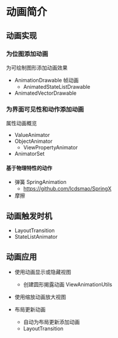 # 动画简介

## 动画实现

### 为位图添加动画

为可绘制图形添加动画效果

+ AnimationDrawable 帧动画
  + AnimatedStateListDrawable
+ AnimatedVectorDrawable

### 为界面可见性和动作添加动画

属性动画概览

+ ValueAnimator
+ ObjectAnimator
  + ViewPropertyAnimator
+ AnimatorSet

#### 基于物理特性的动作

+ 弹簧 SpringAnimation
  + https://github.com/lcdsmao/SpringX
+ 摩擦 

## 动画触发时机

+ LayoutTransition
+ StateListAnimator

## 动画应用

+ 使用动画显示或隐藏视图
  + 创建圆形揭露动画 ViewAnimationUtils

+ 使用缩放动画放大视图
+ 布局更新动画
  + 自动为布局更新添加动画
  + LayoutTransition